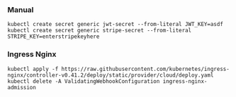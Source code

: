 ### Manual

`kubectl create secret generic jwt-secret --from-literal JWT_KEY=asdf`
`kubectl create secret generic stripe-secret --from-literal STRIPE_KEY=enterstripekeyhere`

### Ingress Nginx

`kubectl apply -f https://raw.githubusercontent.com/kubernetes/ingress-nginx/controller-v0.41.2/deploy/static/provider/cloud/deploy.yaml`
`kubectl delete -A ValidatingWebhookConfiguration ingress-nginx-admission`

